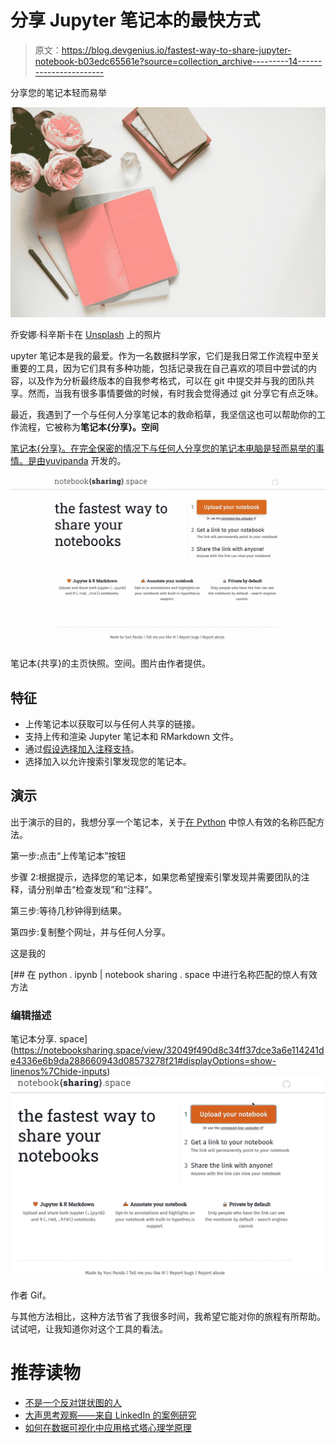 # 分享 Jupyter 笔记本的最快方式

> 原文：<https://blog.devgenius.io/fastest-way-to-share-jupyter-notebook-b03edc65561e?source=collection_archive---------14----------------------->

分享您的笔记本轻而易举

![](img/4375883605b14a3634c45ccf3a7b883b.png)

乔安娜·科辛斯卡在 [Unsplash](https://unsplash.com?utm_source=medium&utm_medium=referral) 上的照片

upyter 笔记本是我的最爱。作为一名数据科学家，它们是我日常工作流程中至关重要的工具，因为它们具有多种功能，包括记录我在自己喜欢的项目中尝试的内容，以及作为分析最终版本的自我参考格式，可以在 git 中提交并与我的团队共享。然而，当我有很多事情要做的时候，有时我会觉得通过 git 分享它有点乏味。

最近，我遇到了一个与任何人分享笔记本的救命稻草，我坚信这也可以帮助你的工作流程，它被称为**笔记本{分享}。空间**

[笔记本{分享}。在完全保密的情况下与任何人分享您的笔记本电脑是轻而易举的事情。是由](https://notebooksharing.space/)[yuvipanda](https://medium.com/u/9c7d747fb9c1?source=post_page-----b03edc65561e--------------------------------) 开发的。

![](img/fedcc68ee1773ae77b61256b75347b1c.png)

笔记本{共享}的主页快照。空间。图片由作者提供。

## 特征

*   上传笔记本以获取可以与任何人共享的链接。
*   支持上传和渲染 Jupyter 笔记本和 RMarkdown 文件。
*   通过[假设选择加入注释支持](https://hypothes.is/)。
*   选择加入以允许搜索引擎发现您的笔记本。

## 演示

出于演示的目的，我想分享一个笔记本，关于[在 Python](https://towardsdatascience.com/surprisingly-effective-way-to-name-matching-in-python-1a67328e670e) 中惊人有效的名称匹配方法。

第一步:点击“上传笔记本”按钮

步骤 2:根据提示，选择您的笔记本，如果您希望搜索引擎发现并需要团队的注释，请分别单击“检查发现”和“注释”。

第三步:等待几秒钟得到结果。

第四步:复制整个网址，并与任何人分享。

这是我的

 [## 在 python . ipynb | notebook sharing . space 中进行名称匹配的惊人有效方法

### 编辑描述

笔记本分享. space](https://notebooksharing.space/view/32049f490d8c34ff37dce3a6e114241de4336e6b9da288660943d08573278f21#displayOptions=show-linenos%7Chide-inputs) ![](img/4ff25b9c5b41d9906cf8fa8b29d40510.png)

作者 Gif。

与其他方法相比，这种方法节省了我很多时间，我希望它能对你的旅程有所帮助。试试吧，让我知道你对这个工具的看法。

# 推荐读物

*   [不是一个反对饼状图的人](https://uxdesign.cc/improving-your-dashboard-design-by-simply-changing-the-chart-type-94c449e510b4)
*   [大声思考观察——来自 LinkedIn 的案例研究](https://uxdesign.cc/think-aloud-observations-a-case-study-from-linkedin-ac9251f62586)
*   [如何在数据可视化中应用格式塔心理学原理](https://medium.com/nightingale/how-to-apply-gestalt-psychology-principles-in-data-visualization-6242f4f1a3de)